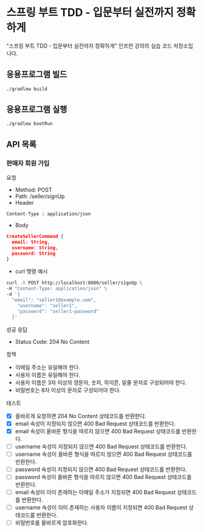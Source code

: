 # 스프링 부트 TDD - 입문부터 실전까지 정확하게

"스프링 부트 TDD - 입문부터 실전까지 정확하게" 인프런 강의의 실습 코드 저장소입니다.

## 응용프로그램 빌드

```bash
./gradlew build
```

## 응용프로그램 실행

```bash
./gradlew bootRun
```

## API 목록

### 판매자 회원 가입

요청

- Method: POST
- Path: /seller/signUp
- Header

```text
Content-Type : application/json
```

- Body

```json
CreateSellerCommand {
  email: String,
  username: String,
  password: String
}  
```

- curl 명령 예시

```bash 
curl -X POST http://localhost:8080/seller/signUp \
-H "Content-Type: application/json" \
-d '{
  "email": "seller1@example.com",
    "username": "seller1",
    "password": "seller1-password"
  }'
```

성공 응답

- Status Code: 204 No Content

정책

- 이메일 주소는 유일해야 한다.
- 사용자 이름은 유일해야 한다.
- 사용자 이름은 3자 이상의 영문자, 숫자, 하이픈, 밑줄 문자로 구성되어야 한다.
- 비밀번호는 8자 이상의 문자로 구성되어야 한다.

테스트

- [x] 올바르게 요청하면 204 No Content 상태코드를 반환한다.
- [x] email 속성이 지정되지 않으면 400 Bad Request 상태코드를 반환한다.
- [x] email 속성이 올바른 형식을 따르지 않으면 400 Bad Request 상태코드를 반환한다.
- [ ] username 속성이 지정되지 않으면 400 Bad Request 상태코드를 반환한다.
- [ ] username 속성이 올바른 형식을 따르지 않으면 400 Bad Request 상태코드를 반환한다.
- [ ] password 속성이 지정되지 않으면 400 Bad Request 상태코드를 반환한다.
- [ ] password 속성이 올바른 형식을 따르지 않으면 400 Bad Request 상태코드를 반환한다.
- [ ] email 속성이 이미 존재하는 이메일 주소가 지정되면 400 Bad Request 상태코드를 반환한다.
- [ ] username 속성이 이미 존재하는 사용자 이름이 지정되면 400 Bad Request 상태코드를 반환한다.
- [ ] 비밀번호를 올바르게 암호화한다.